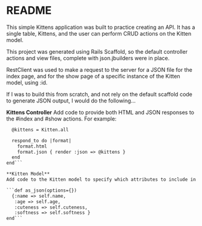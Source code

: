 # README

This simple Kittens application was built to practice creating an API. It has a single table, Kittens, and the user can perform CRUD actions on the Kitten model.

This project was generated using Rails Scaffold, so the default controller actions and view files, complete with json.jbuilders were in place. 

RestClient was used to make a request to the server for a JSON file for the index page, and for the show page of a specific instance of the Kitten model, using :id. 

If I was to build this from scratch, and not rely on the default scaffold code to generate JSON output, I would do the following... 

**Kittens Controller**
Add code to provide both HTML and JSON responses to the #index and #show actions. For example:

```def index
  @kittens = Kitten.all

  respond_to do |format|
    format.html
    format.json { render :json => @kittens }
  end
end```

**Kitten Model**
Add code to the Kitten model to specify which attributes to include in the JSON file.

```def as_json(options={})
  {:name => self.name, 
   :age => self.age,
   :cuteness => self.cuteness, 
   :softness => self.softness }
end```

